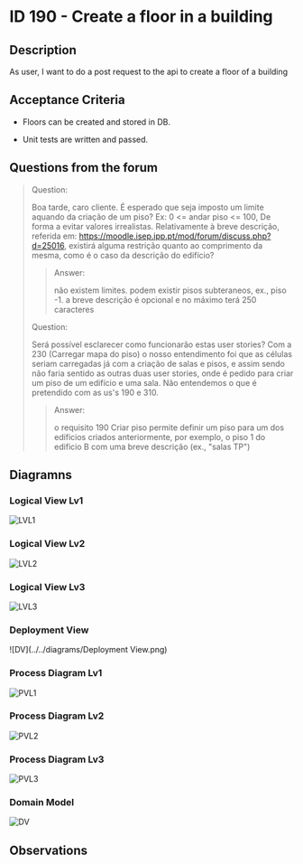 # ID 190 - Create a floor in a building

## Description
As user, I want to do a post request to the api to create a floor of a building

## Acceptance Criteria
* Floors can be created and stored in DB.

* Unit tests are written and passed.
## Questions from the forum

> Question:
> 
>   Boa tarde, caro cliente.
É esperado que seja imposto um limite aquando da criação de um piso? Ex: 0 <= andar piso <= 100, De forma a evitar valores irrealistas.
Relativamente à breve descrição, referida em: https://moodle.isep.ipp.pt/mod/forum/discuss.php?d=25016, existirá alguma restrição quanto ao comprimento da mesma, como é o caso da descrição do edifício?
> 
> > Answer:
> >
> >não existem limites. podem existir pisos subteraneos, ex., piso -1.
a breve descrição é opcional e no máximo terá 250 caracteres
> 
> Question:
> 
> Será possível esclarecer como funcionarão estas user stories? Com a 230 (Carregar mapa do piso) o nosso entendimento foi que as células seriam carregadas já com a criação de salas e pisos, e assim sendo não faria sentido as outras duas user stories, onde é pedido para criar um piso de um edifício e uma sala. Não entendemos o que é pretendido  com as us's 190 e 310.
> 
> > Answer:
> >
> >o requisito 190 Criar piso permite definir um piso para um dos edificios criados anteriormente, por exemplo, o piso 1 do edificio B com uma breve descrição (ex., "salas TP")
>

## Diagramns

### Logical View Lv1

![LVL1](../../diagrams/level1/L1-LV.png)

### Logical View Lv2

![LVL2](../../diagrams/level2/L2-LV.png)

### Logical View Lv3

![LVL3](../../diagrams/level3/L3-LV.png)

### Deployment View

![DV](../../diagrams/Deployment View.png)

### Process Diagram Lv1

![PVL1](PV_lv1.png)

### Process Diagram Lv2

![PVL2](PV_lv2.png)

### Process Diagram Lv3

![PVL3](PV_lv3.png)

### Domain Model

![DV](../../diagrams/DM.png)

## Observations
